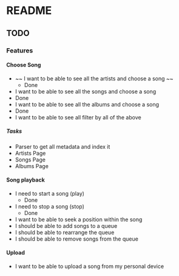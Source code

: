 # README

## TODO

### Features

#### Choose Song
* ~~ I want to be able to see all the artists and choose a song ~~
  * Done
* I want to be able to see all the songs and choose a song
 * Done
* I want to be able to see all the albums and choose a song
 * Done
* I want to be able to see all filter by all of the above

##### Tasks
* Parser to get all metadata and index it
* Artists Page
* Songs Page
* Albums Page

#### Song playback
* I need to start a song (play)
  * Done
* I need to stop a song (stop)
  * Done
* I want to be able to seek a position within the song
* I should be able to add songs to a queue
* I should be able to rearrange the queue
* I should be able to remove songs from the queue

#### Upload
* I want to be able to upload a song from my personal device




